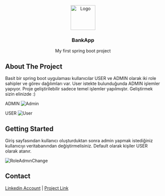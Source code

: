 
<!-- PROJECT LOGO -->
<br />
<p align="center">
  <a href="https://github.com/karadagokan">
    <img src="https://yt3.ggpht.com/a/AATXAJzQAz9cuNjryYRVn_VuzO1q6EK66FhmzffSrQ=s900-c-k-c0xffffffff-no-rj-mo" alt="Logo" width="80" height="80">
  </a>

  <h3 align="center">BankApp</h3>

  <p align="center">
   My first spring boot project
  </p>


<!-- ABOUT THE PROJECT -->
## About The Project
Basit bir spring boot uygulaması kullanıcılar USER ve ADMIN olarak iki role sahipler ve görev dağılımları var. User istekte bulunduğunda ADMIN işlemler yapıyor.
Proje geliştirilebilir sadece temel işlemler yapılmıştır. Geliştirmek sizin elinizde :)

ADMIN
![Admin](https://user-images.githubusercontent.com/55664312/96185867-3ae14780-0f43-11eb-813f-aacb599bb2ac.png)

USER
![User](https://user-images.githubusercontent.com/55664312/96185877-3fa5fb80-0f43-11eb-9635-a78013ebaab5.png)


<!-- GETTING STARTED -->
## Getting Started

Giriş sayfasından kullanıcı oluşturduktan sonra admin yapmak istediğiniz kullanıcıyı veritabanından değiştirmelisiniz. Default olarak kişiler USER olarak atanır.

![RoleAdmınChange](https://user-images.githubusercontent.com/55664312/96185872-3d43a180-0f43-11eb-994d-b55f00351f51.png)


<!-- CONTACT -->
## Contact

[Linkedin Account](https://www.linkedin.com/in/okankaradag365) | [Project Link](https://github.com/karadagokan/BankApp) 







